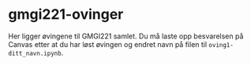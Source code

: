 # gmgi221-ovinger
Her ligger øvingene til GMGI221 samlet. Du må laste opp besvarelsen på Canvas etter at du har løst øvingen og endret navn på filen til `oving1-ditt_navn.ipynb`. 
